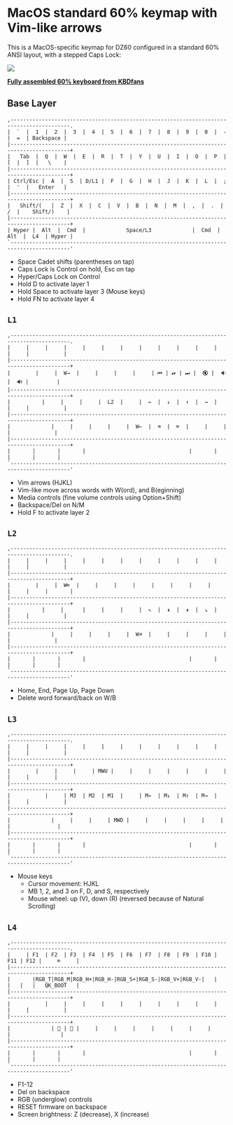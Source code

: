 # MacOS standard 60% keymap with Vim-like arrows

This is a MacOS-specific keymap for DZ60 configured in a standard 60% ANSI layout, with a stepped Caps Lock:

[![](https://i.imgur.com/lFP2O41.png)](http://www.keyboard-layout-editor.com/#/gists/4b156fdf2c1426bffc82fadd2b1c5634)

**[Fully assembled 60% keyboard from KBDfans](https://kbdfans.cn/collections/fully-assembled-keyboard/products/fully-assembled-plastic-case-mechanical-keyboard)**

## Base Layer

```
,-----------------------------------------------------------------------------------------.
|  `  |  1  |  2  |  3  |  4  |  5  |  6  |  7  |  8  |  9  |  0  |  -  |  =  | Backspace |
|-----------------------------------------------------------------------------------------+
|   Tab  |  Q  |  W  |  E  |  R  |  T  |  Y  |  U  |  I  |  O  |  P  |  [  |  ]  |   \    |
|-----------------------------------------------------------------------------------------+
| Ctrl/Esc |  A  |  S  | D/L1 |  F  |  G  |  H  |  J  |  K  |  L  |  ;  |  '  |   Enter   |
|-----------------------------------------------------------------------------------------+
|   Shift/(   |  Z  |  X  |  C  |  V  |  B  |  N  |  M  |  ,  |  .  |  /  |    Shift/)    |
|-----------------------------------------------------------------------------------------+
| Hyper |  Alt  |  Cmd  |             Space/L3             |  Cmd  |  Alt  |  L4  | Hyper |
`-----------------------------------------------------------------------------------------'
```

* Space Cadet shifts (parentheses on tap)
* Caps Lock is Control on hold, Esc on tap
* Hyper/Caps Lock on Control
* Hold D to activate layer 1
* Hold Space to activate layer 3 (Mouse keys)
* Hold FN to activate layer 4

## `L1`

```
,-----------------------------------------------------------------------------------------.
|     |     |     |     |     |     |     |     |     |     |     |     |     |           |
|-----------------------------------------------------------------------------------------+
|        |     |  W→  |     |     |     |     | ⏮ | ⏯ | ⏭ |  🔇 |  🔉 |  🔊 |         |
|-----------------------------------------------------------------------------------------+
|          |     |     |     |  L2  |     |  ←  |  ↓  |  ↑  |  →  |     |     |           |
|-----------------------------------------------------------------------------------------+
|             |     |     |     |     |  W←  |  ⌫  |  ⌦  |     |     |     |              |
|-----------------------------------------------------------------------------------------+
|       |       |       |                                 |       |       |       |       |
`-----------------------------------------------------------------------------------------'
```

* Vim arrows (HJKL)
* Vim-like move across words with W(ord), and B(eginning)
* Media controls (fine volume controls using Option+Shift)
* Backspace/Del on N/M
* Hold F to activate layer 2

## `L2`

```
,-----------------------------------------------------------------------------------------.
|     |     |     |     |     |     |     |     |     |     |     |     |     |           |
|-----------------------------------------------------------------------------------------+
|        |     |  W⌦  |     |     |     |     |     |     |     |     |     |     |       |
|-----------------------------------------------------------------------------------------+
|          |     |      |     |     |     |  ↖  |  ⇞  |  ⇟  |  ↘︎  |     |     |           |
|-----------------------------------------------------------------------------------------+
|             |     |     |     |     |  W⌫  |     |     |     |     |     |              |
|-----------------------------------------------------------------------------------------+
|       |       |       |                                 |       |       |       |       |
`-----------------------------------------------------------------------------------------'
```

* Home, End, Page Up, Page Down
* Delete word forward/back on W/B

## `L3`

```
,-----------------------------------------------------------------------------------------.
|     |     |     |     |     |     |     |     |     |     |     |     |     |           |
|-----------------------------------------------------------------------------------------+
|        |     |     |     | MWU |     |     |     |     |     |     |     |     |        |
|-----------------------------------------------------------------------------------------+
|           |     | M3  | M2  | M1  |     | M←  | M↓  | M↑  | M→  |     |     |           |
|-----------------------------------------------------------------------------------------+
|             |     |     |     | MWD |     |     |     |     |     |     |               |
|-----------------------------------------------------------------------------------------+
|       |       |       |                                 |       |       |       |       |
`-----------------------------------------------------------------------------------------'
```

* Mouse keys
    * Cursor movement: HJKL
    * MB 1, 2, and 3 on F, D, and S, respectively
    * Mouse wheel: up (V), down (R) (reversed because of Natural Scrolling)

## `L4`

```
,-----------------------------------------------------------------------------------------.
|     | F1  | F2  | F3  | F4  | F5  | F6  | F7  | F8  | F9  | F10 | F11 | F12 |     ⌦     |
|-----------------------------------------------------------------------------------------+
|       |RGB_T|RGB_M|RGB_H+|RGB_H-|RGB_S+|RGB_S-|RGB_V+|RGB_V-|   |   |   |   |   QK_BOOT   |
|-----------------------------------------------------------------------------------------+
|           |     |     |     |     |     |     |     |     |     |     |     |           |
|-----------------------------------------------------------------------------------------+
|             | 🔅 | 🔆 |     |     |     |     |     |     |     |      |                |
|-----------------------------------------------------------------------------------------+
|       |       |       |                                 |       |       |       |       |
`-----------------------------------------------------------------------------------------'
```

* F1-12
* Del on backspace
* RGB (underglow) controls
* RESET firmware on backspace
* Screen brightness: Z (decrease), X (increase)
